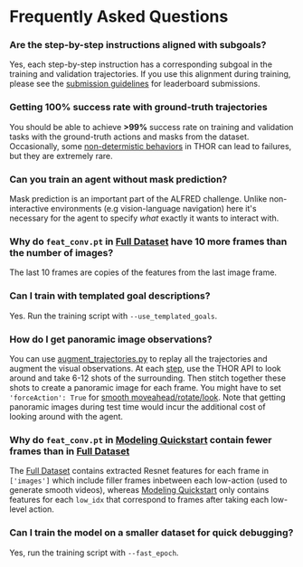 # Frequently Asked Questions


### Are the step-by-step instructions aligned with subgoals?

Yes, each step-by-step instruction has a corresponding subgoal in the training and validation trajectories. If you use this alignment during training, please see the [submission guidelines](https://leaderboard.allenai.org/alfred/submissions/get-started) for leaderboard submissions. 

### Getting 100% success rate with ground-truth trajectories

You should be able to achieve **>99%** success rate on training and validation tasks with the ground-truth actions and masks from the dataset. Occasionally, some [non-determistic behaviors](https://github.com/askforalfred/alfred/issues/19) in THOR can lead to failures, but they are extremely rare. 

### Can you train an agent without mask prediction?

Mask prediction is an important part of the ALFRED challenge. Unlike non-interactive environments (e.g vision-language navigation) here it's necessary for the agent to specify *what* exactly it wants to interact with.

### Why do `feat_conv.pt` in [Full Dataset](https://ai2-vision-alfred.s3-us-west-2.amazonaws.com/full_2.1.0.7z) have 10 more frames than the number of images?

The last 10 frames are copies of the features from the last image frame. 

### Can I train with templated goal descriptions?

Yes. Run the training script with `--use_templated_goals`.

### How do I get panoramic image observations?

You can use [augment_trajectories.py](../gen/scripts/augment_trajectories.py) to replay all the trajectories and augment the visual observations. At each [step](https://github.com/askforalfred/alfred/blob/a88bafac23a21725087d5a7b484dfcadeef1c5dc/gen/scripts/augment_trajectories.py#L137), use the THOR API to look around and take 6-12 shots of the surrounding. Then stitch together these shots to create a panoramic image for each frame. You might have to set `'forceAction': True` for [smooth moveahead/rotate/look](https://github.com/askforalfred/alfred/blob/a88bafac23a21725087d5a7b484dfcadeef1c5dc/env/thor_env.py#L258). Note that getting panoramic images during test time would incur the additional cost of looking around with the agent.  

### Why do `feat_conv.pt` in [Modeling Quickstart](https://ai2-vision-alfred.s3-us-west-2.amazonaws.com/json_feat_2.1.0.7z) contain fewer frames than in [Full Dataset](https://ai2-vision-alfred.s3-us-west-2.amazonaws.com/full_2.1.0.7z)

The [Full Dataset](https://ai2-vision-alfred.s3-us-west-2.amazonaws.com/full_2.1.0.7z) contains extracted Resnet features for each frame in `['images']` which include filler frames inbetween each low-action (used to generate smooth videos), whereas [Modeling Quickstart](https://ai2-vision-alfred.s3-us-west-2.amazonaws.com/json_feat_2.1.0.7z) only contains features for each `low_idx` that correspond to frames after taking each low-level action. 

### Can I train the model on a smaller dataset for quick debugging?

Yes, run the training script with `--fast_epoch`.
